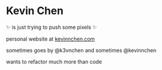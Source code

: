 # Kevin Chen

✨ is just trying to push some pixels ✨

personal website at [kevinnchen.com](www.kevinnchen.com)

sometimes goes by @k3vnchen and sometimes @kevinnchen

wants to refactor much more than code
